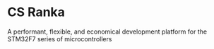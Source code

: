 # CS Ranka
A performant, flexible, and economical development platform for the STM32F7 series of microcontrollers
